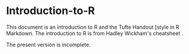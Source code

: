 # Introduction-to-R
This document is an introduction to R and the Tufte Handout [style in R Markdown. The introduction to R is from Hadley Wickham's cheatsheet .

The present version is incomplete.
